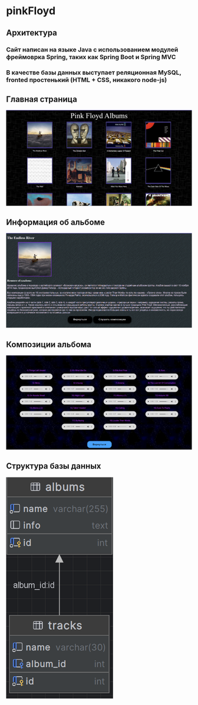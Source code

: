 # pinkFloyd
## Архитектура
### Сайт написан на языке Java с использованием модулей фреймоврка Spring, таких как Spring Boot и Spring MVC  
### В качестве базы данных выступает реляционная MySQL, fronted простенький (HTML + CSS, никакого node-js)
## Главная страница
![website](./home.png)
## Информация об альбоме
![website](./album_info.png)
## Композиции альбома
![website](./tracks.png)
## Структура базы данных
![website](./db.png)
